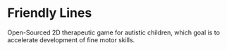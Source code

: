 # Friendly Lines
Open-Sourced 2D therapeutic game for autistic children, which goal is to accelerate development of fine motor skills.
